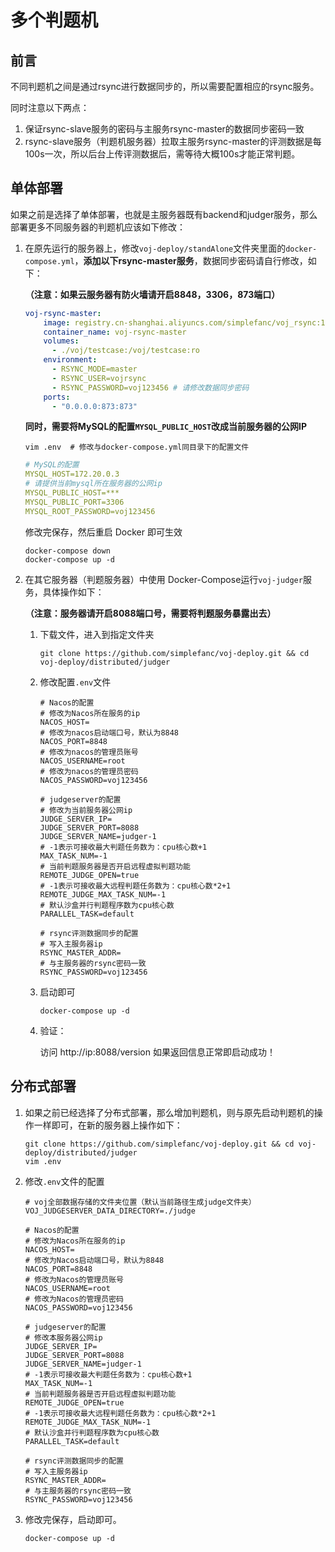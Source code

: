 # 多个判题机

## 前言

不同判题机之间是通过rsync进行数据同步的，所以需要配置相应的rsync服务。

同时注意以下两点：

1. 保证rsync-slave服务的密码与主服务rsync-master的数据同步密码一致
2. rsync-slave服务（判题机服务器）拉取主服务rsync-master的评测数据是每100s一次，所以后台上传评测数据后，需等待大概100s才能正常判题。

## 单体部署

如果之前是选择了单体部署，也就是主服务器既有backend和judger服务，那么部署更多不同服务器的判题机应该如下修改：

1. 在原先运行的服务器上，修改`voj-deploy/standAlone`文件夹里面的`docker-compose.yml`，**添加以下rsync-master服务**，数据同步密码请自行修改，如下：

   **（注意：如果云服务器有防火墙请开启8848，3306，873端口）**

   ```yaml
   voj-rsync-master:
       image: registry.cn-shanghai.aliyuncs.com/simplefanc/voj_rsync:1.0
       container_name: voj-rsync-master
       volumes:
         - ./voj/testcase:/voj/testcase:ro
       environment:
         - RSYNC_MODE=master
         - RSYNC_USER=vojrsync 
         - RSYNC_PASSWORD=voj123456 # 请修改数据同步密码
       ports:
         - "0.0.0.0:873:873"
   ```

   **同时，需要将MySQL的配置`MYSQL_PUBLIC_HOST`改成当前服务器的公网IP**

   ```shell
   vim .env  # 修改与docker-compose.yml同目录下的配置文件
   ```

   ```yaml
   # MySQL的配置
   MYSQL_HOST=172.20.0.3
   # 请提供当前mysql所在服务器的公网ip
   MYSQL_PUBLIC_HOST=***
   MYSQL_PUBLIC_PORT=3306
   MYSQL_ROOT_PASSWORD=voj123456
   ```
   修改完保存，然后重启 Docker 即可生效
   ```shell
   docker-compose down
   docker-compose up -d
   ```
2. 在其它服务器（判题服务器）中使用 Docker-Compose运行`voj-judger`服务，具体操作如下：

   **（注意：服务器请开启8088端口号，需要将判题服务暴露出去）**


   1. 下载文件，进入到指定文件夹

      ```shell
      git clone https://github.com/simplefanc/voj-deploy.git && cd voj-deploy/distributed/judger
      ```

   2. 修改配置`.env`文件

      ```properties
      # Nacos的配置
      # 修改为Nacos所在服务的ip
      NACOS_HOST=
      # 修改为nacos启动端口号，默认为8848
      NACOS_PORT=8848
      # 修改为nacos的管理员账号
      NACOS_USERNAME=root
      # 修改为nacos的管理员密码
      NACOS_PASSWORD=voj123456

      # judgeserver的配置
      # 修改为当前服务器公网ip
      JUDGE_SERVER_IP=
      JUDGE_SERVER_PORT=8088
      JUDGE_SERVER_NAME=judger-1
      # -1表示可接收最大判题任务数为：cpu核心数+1
      MAX_TASK_NUM=-1
      # 当前判题服务器是否开启远程虚拟判题功能
      REMOTE_JUDGE_OPEN=true
      # -1表示可接收最大远程判题任务数为：cpu核心数*2+1
      REMOTE_JUDGE_MAX_TASK_NUM=-1
      # 默认沙盒并行判题程序数为cpu核心数
      PARALLEL_TASK=default

      # rsync评测数据同步的配置
      # 写入主服务器ip
      RSYNC_MASTER_ADDR=
      # 与主服务器的rsync密码一致
      RSYNC_PASSWORD=voj123456
      ```

   3. 启动即可

      ```shell
      docker-compose up -d
      ```

   4. 验证：

      访问 http://ip:8088/version
      如果返回信息正常即启动成功！


## 分布式部署

1. 如果之前已经选择了分布式部署，那么增加判题机，则与原先启动判题机的操作一样即可，在新的服务器上操作如下：

   ```shell
   git clone https://github.com/simplefanc/voj-deploy.git && cd voj-deploy/distributed/judger
   vim .env
   ```

2. 修改`.env`文件的配置

   ```properties
   # voj全部数据存储的文件夹位置（默认当前路径生成judge文件夹）
   VOJ_JUDGESERVER_DATA_DIRECTORY=./judge
   
   # Nacos的配置
   # 修改为Nacos所在服务的ip
   NACOS_HOST=
   # 修改为Nacos启动端口号，默认为8848
   NACOS_PORT=8848
   # 修改为Nacos的管理员账号
   NACOS_USERNAME=root
   # 修改为Nacos的管理员密码
   NACOS_PASSWORD=voj123456
   
   # judgeserver的配置
   # 修改本服务器公网ip
   JUDGE_SERVER_IP=
   JUDGE_SERVER_PORT=8088
   JUDGE_SERVER_NAME=judger-1
   # -1表示可接收最大判题任务数为：cpu核心数+1
   MAX_TASK_NUM=-1
   # 当前判题服务器是否开启远程虚拟判题功能
   REMOTE_JUDGE_OPEN=true
   # -1表示可接收最大远程判题任务数为：cpu核心数*2+1
   REMOTE_JUDGE_MAX_TASK_NUM=-1
   # 默认沙盒并行判题程序数为cpu核心数
   PARALLEL_TASK=default
   
   # rsync评测数据同步的配置
   # 写入主服务器ip
   RSYNC_MASTER_ADDR=
   # 与主服务器的rsync密码一致
   RSYNC_PASSWORD=voj123456
   ```

3. 修改完保存，启动即可。

   ```shell
   docker-compose up -d
   ```
